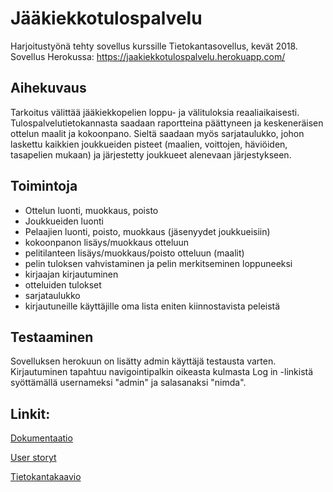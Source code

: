 # Jääkiekkotulospalvelu

Harjoitustyönä tehty sovellus kurssille Tietokantasovellus, kevät 2018.
Sovellus Herokussa:
https://jaakiekkotulospalvelu.herokuapp.com/

## Aihekuvaus

Tarkoitus välittää jääkiekkopelien loppu- ja välituloksia reaaliaikaisesti. Tulospalvelutietokannasta saadaan
raportteina päättyneen ja keskeneräisen ottelun maalit ja kokoonpano.
Sieltä saadaan myös sarjataulukko, johon laskettu kaikkien joukkueiden pisteet (maalien, voittojen, häviöiden, tasapelien
mukaan) ja järjestetty joukkueet alenevaan järjestykseen.

## Toimintoja

*   Ottelun luonti, muokkaus, poisto
*   Joukkueiden luonti
*	Pelaajien luonti, poisto, muokkaus (jäsenyydet joukkueisiin)
*	kokoonpanon lisäys/muokkaus otteluun
*	pelitilanteen lisäys/muokkaus/poisto otteluun (maalit)
*	pelin tuloksen vahvistaminen ja pelin merkitseminen loppuneeksi
*	kirjaajan kirjautuminen
*	otteluiden tulokset
*	sarjataulukko
*   kirjautuneille käyttäjille oma lista eniten kiinnostavista peleistä

## Testaaminen
Sovelluksen herokuun on lisätty admin käyttäjä testausta varten. Kirjautuminen
tapahtuu navigointipalkin oikeasta kulmasta Log in -linkistä syöttämällä usernameksi "admin" ja salasanaksi "nimda".

## Linkit:

[Dokumentaatio](documentation/jaakiekkotulospalvelu_dokumentaatio.pdf)

[User storyt](documentation/user_stories.md)

[Tietokantakaavio](documentation/jaakiekkotulospalvelu_database_diagram.pdf)
